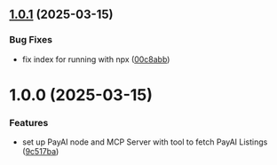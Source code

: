 ## [1.0.1](https://github.com/notorious-d-e-v/payai-mcp-server/compare/v1.0.0...v1.0.1) (2025-03-15)


### Bug Fixes

* fix index for running with npx ([00c8abb](https://github.com/notorious-d-e-v/payai-mcp-server/commit/00c8abb26bdadff3aa5513c5ca732a35b084d1fc))

# 1.0.0 (2025-03-15)


### Features

* set up PayAI node and MCP Server with tool to fetch PayAI Listings ([9c517ba](https://github.com/notorious-d-e-v/payai-mcp-server/commit/9c517bafedbaa7530b450b5f42c56b3eacf074f8))
